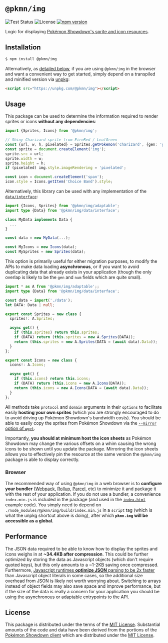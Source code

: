 # `@pkmn/img`

![Test Status](https://github.com/pkmn/ps/workflows/Tests/badge.svg)
![License](https://img.shields.io/badge/License-MIT-blue.svg)
[![npm version](https://img.shields.io/npm/v/@pkmn/img.svg)](https://www.npmjs.com/package/@pkmn/img)

Logic for displaying [Pokémon Showdown's sprite and icon resources](https://pkmn.github.io/ps/img).

## Installation

```sh
$ npm install @pkmn/img
```

Alternatively, as [detailed below](#browser), if you are using `@pkmn/img` in the browser and want a
convenient way to get started, simply depend on a transpiled and minified version via
[unpkg](https://unpkg.com/):

```html
<script src="https://unpkg.com/@pkmn/img"></script>
```

## Usage

This package can be used to determine the information required to render sprites or icons
**without any dependencies**:

```ts
import {Sprites, Icons} from '@pkmn/img';

// Shiny Charizard sprite from FireRed / LeafGreen
const {url, w, h, pixelated} = Sprites.getPokemon('charizard', {gen: 'gen3frlg', shiny: true});
const sprite = document.createElement('img');
sprite.src = url;
sprite.width = w;
sprite.height = h;
if (pixelated) img.style.imageRendering = 'pixelated';

const icon = document.createElement('span');
icon.style = Icons.getItem('Choice Band').style;
```

Alternatively, this library can be used with any implementation of the
[`data/interface`](src/data/interface.ts):

```ts
import {Icons, Sprites} from '@pkmn/img/adaptable';
import type {Data} from '@pkmn/img/data/interface';

class MyData implements Data {
  ...
}

const data = new MyData(...);

const MyIcons = new Icons(data);
const MySprites = new Sprites(data);
```

This option is primarily useful for either migration purposes, to modify the APIs to make data
loading **asynchronous**, or if you want to avoid duplicating data that already exists in your
application (though the only overlap is likely to be the `gen` and `num` fields which are quite
small).

```ts
import * as A from '@pkmn/img/adaptable';;
import type {Data} from '@pkmn/img/data/interface';

const data = import('./data');
let DATA: Data | null;

export const Sprites = new class {
  sprites!: A.Sprites;

  async get() {
    if (this.sprites) return this.sprites;
    if (DATA) return (this.sprites = new A.Sprites(DATA));
    return (this.sprites = new A.Sprites(DATA = (await data).Data));
  }
};

export const Icons = new class {
  icons!: A.Icons;

  async get() {
    if (this.icons) return this.icons;
    if (DATA) return (this.icons = new A.Icons(DATA));
    return (this.icons = new A.Icons(DATA = (await data).Data));
  }
};
```

All methods take `protocol` and `domain` arguments in their `options` to facilitate easily **hosting
your own sprites** (which you are strongly encouraged to do to avoid driving up Pokémon Showdown's
bandwidth costs). You should be able to easily copy the sprites from Pokémon Showdown via the
[`--mirror` option of
`wget`](https://www.gnu.org/software/wget/manual/html_node/Recursive-Retrieval-Options.html).

Importantly, **you should at minimum host the icon sheets** as Pokémon Showdown may change the
various offsets on a whim causing the wrong icons to be shown until you update the package.
Mirroring the icon sheets allows you to effectively pin the resource at the same version the
`@pkmn/img` package is able to display correctly.

### Browser

The recommended way of using `@pkmn/img` in a web browser is to **configure your bundler**
([Webpack](https://webpack.js.org/), [Rollup](https://rollupjs.org/),
[Parcel](https://parceljs.org/), etc) to minimize it and package it with the rest of your
application. If you do not use a bundler, a convenience `index.min.js` is included in the
package (and used in the [`index.html`](index.html) example code). You simply need to depend on
`./node_modules/@pkmn/img/build/index.min.js` in a `script` tag (which is what the unpkg
shortcut above is doing), after which **`pkmn.img` will be accessible as a global.**

## Performance

The JSON data required to be able to know how to display the sprites and icons weighs in at
**~34.4KB after compression**. This could be further optimized by storing the data as Javascript
objects (which don't require quoted keys), but this only amounts to a ~1-2KB saving once compressed.
Furthermore, [Javascript runtimes **optimize JSON** parsing to be 2x
faster](https://github.com/GoogleChromeLabs/json-parse-benchmark) than Javascript object literals in
some cases, so the additional size overhead from JSON is likely not worth worrying about. Switching
to arrays instead of object fields may also save space and improve performance, but if the size of
the data is really a concern for your application you should be using the asynchronous or adaptable
entrypoints to the API.

## License

This package is distributed under the terms of the [MIT License](LICENSE). Substantial amounts of
the code and data have been derived from the portions of the [Pokémon Showdown
client](https://github.com/smogon/pokemon-showdown-client) which are distributed under the [MIT
License](https://github.com/smogon/pokemon-showdown-client/blob/master/src/battle.ts#L6).
